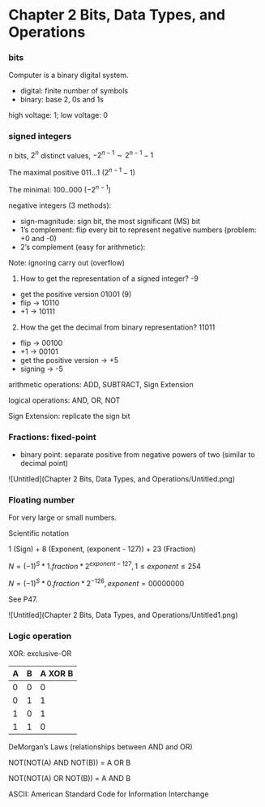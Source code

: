 # Chapter 2 Bits, Data Types, and Operations

### bits

Computer is a binary digital system.

- digital: finite number of symbols
- binary: base 2, 0s and 1s

high voltage: 1; low voltage: 0

### signed integers

n bits, $2^n$ distinct values, $-2^{n-1} \sim 2^{n-1}-1$

The maximal positive 011…1 ($2^{n-1}-1$)

The minimal: 100..000 ($-2^{n-1}$)

negative integers (3 methods):

- sign-magnitude: sign bit, the most significant (MS) bit
- 1’s complement: flip every bit to represent negative numbers (problem: +0 and -0)
- 2’s complement (easy for arithmetic):

Note: ignoring carry out (overflow)

1) How to get the representation of a signed integer? -9

- get the positive version 01001 (9)
- flip → 10110
- +1 → 10111

2) How the get the decimal from binary representation? 11011

- flip → 00100
- +1 → 00101
- get the positive version → +5
- signing → -5

arithmetic operations: ADD, SUBTRACT, Sign Extension

logical operations: AND, OR, NOT

Sign Extension: replicate the sign bit

### Fractions: fixed-point

- binary point: separate positive from negative powers of two (similar to decimal point)

![Untitled](Chapter 2 Bits, Data Types, and Operations/Untitled.png)

### Floating number

For very large or small numbers.

Scientific notation

1 (Sign) + 8 (Exponent, (exponent - 127)) + 23 (Fraction)

$N = (-1)^S* 1.fraction * 2^{exponent - 127}, 1 \le exponent \le 254$

$N = (-1)^S * 0.fraction * 2^{-126}, exponent = 0000 0000$

See P47.

![Untitled](Chapter 2 Bits, Data Types, and Operations/Untitled1.png)

### Logic operation

XOR: exclusive-OR

| A | B | A XOR B |
| --- | --- | --- |
| 0 | 0 | 0 |
| 0 | 1 | 1 |
| 1 | 0 | 1 |
| 1 | 1 | 0 |

DeMorgan’s Laws (relationships between AND and OR)

NOT(NOT(A) AND NOT(B)) = A OR B

NOT(NOT(A) OR NOT(B)) = A AND B

ASCII: American Standard Code for Information Interchange